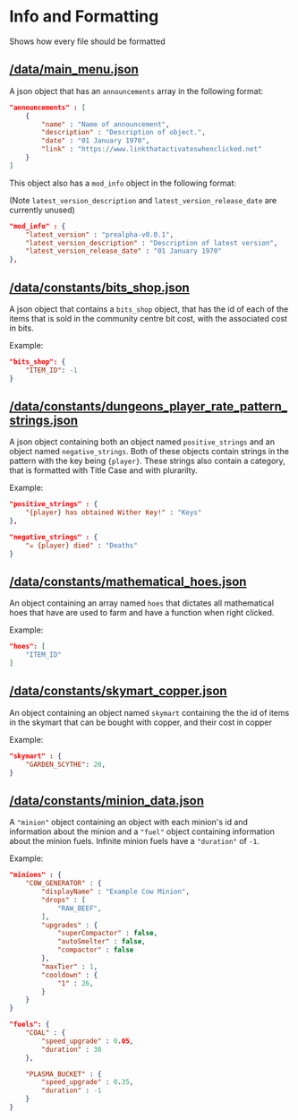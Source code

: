 # Info and Formatting

Shows how every file should be formatted

## [/data/main_menu.json](/data/main_menu.json)

A json object that has an ``announcements`` array in the following format:

```json
"announcements" : [
    {
        "name" : "Name of announcement",
        "description" : "Description of object.",
        "date" : "01 January 1970",
        "link" : "https://www.linkthatactivateswhenclicked.net"
    }
]
```

This object also has a ``mod_info`` object in the following format:

(Note ``latest_version_description`` and ``latest_version_release_date`` are currently unused)

```json
"mod_info" : {
    "latest_version" : "prealpha-v0.0.1",
    "latest_version_description" : "Description of latest version",
    "latest_version_release_date" : "01 January 1970"
},
```

## [/data/constants/bits_shop.json](/data/constants/bits_shop.json)

A json object that contains a ``bits_shop`` object, that has the id of each of the items that is sold in the community centre bit cost, with the associated cost in bits.

Example:

```json
"bits_shop": {
    "ITEM_ID": -1
}
```

## [/data/constants/dungeons_player_rate_pattern_strings.json](/data/constants/dungeons_player_rate_pattern_strings.json)

A json object containing both an object named ``positive_strings`` and an object named ``negative_strings``. Both of these objects contain strings in the pattern with the key being ``{player}``. These strings also contain a category, that is formatted with Title Case and with plurarilty.

Example:

```json
"positive_strings" : {
    "{player} has obtained Wither Key!" : "Keys"
},

"negative_strings" : {
    "☠️ {player} died" : "Deaths"
}
```

## [/data/constants/mathematical_hoes.json](/data/constants/mathematical_hoes.json)

An object containing an array named ``hoes`` that dictates all mathematical hoes that have are used to farm and have a function when right clicked.

Example:

```json
"hoes": [
    "ITEM_ID"
]
```

## [/data/constants/skymart_copper.json](/data/constants/skymart_copper.json)

An object containing an object named ``skymart`` containing the the id of items in the skymart that can be bought with copper, and their cost in copper

Example:

```json
"skymart" : {
    "GARDEN_SCYTHE": 20,
}
```

## [/data/constants/minion_data.json](/data/constants/minion_data.json)

A ``"minion"`` object containing an object with each minion's id and information about the minion and a ``"fuel"`` object containing information about the minion fuels. Infinite minion fuels have a ``"duration"`` of ``-1``.

Example:

```json
"minions" : {
    "COW_GENERATOR" : {
        "displayName" : "Example Cow Minion",
        "drops" : [
            "RAW_BEEF",
        ],
        "upgrades" : {
            "superCompactor" : false,
            "autoSmelter" : false,
            "compactor" : false
        },
        "maxTier" : 1,
        "cooldown" : {
            "1" : 26,
        }
    }
}

"fuels": {
    "COAL" : {
        "speed_upgrade" : 0.05,
        "duration" : 30
    },

    "PLASMA_BUCKET" : {
        "speed_upgrade" : 0.35,
        "duration" : -1
    }
}
```

